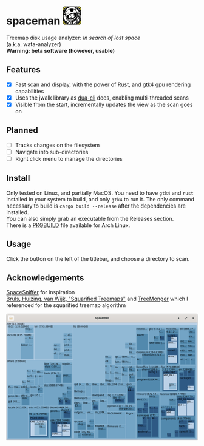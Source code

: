 # spaceman <img src="spaceman.png" width="48"/>
Treemap disk usage analyzer: *In search of lost space*   
(a.k.a. wata-analyzer)  
**Warning: beta software (however, usable)**
## Features
- [X] Fast scan and display, with the power of Rust, and gtk4 gpu rendering capabilities
- [X] Uses the jwalk library as [dua-cli](https://github.com/Byron/dua-cli/) does, enabling multi-threaded scans
- [x] Visible from the start, incrementally updates the view as the scan goes on
## Planned
- [ ] Tracks changes on the filesystem
- [ ] Navigate into sub-directories
- [ ] Right click menu to manage the directories
## Install
Only tested on Linux, and partially MacOS. You need to have `gtk4` and `rust` installed in your system to build, and only `gtk4` to run it. The only command necessary to build is `cargo build --release` after the dependencies are installed.  
You can also simply grab an executable from the Releases section.  
There is a [PKGBUILD](./PKGBUILD) file available for Arch Linux.
## Usage
Click the button on the left of the titlebar, and choose a directory to scan.
## Acknowledgements
[SpaceSniffer](http://www.uderzo.it/main_products/space_sniffer/) for inspiration  
[Bruls, Huizing, van Wijk, "Squarified Treemaps"](https://www.win.tue.nl/~vanwijk/stm.pdf) and [TreeMonger](https://github.com/alanbernstein/treemonger) which I referenced for the squarified treemap algorithm

![Screenshot](screenshot.png?raw=true)
